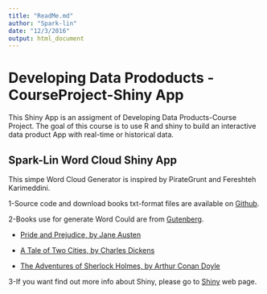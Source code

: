 ```yaml
---
title: "ReadMe.md"
author: "Spark-lin"
date: "12/3/2016"
output: html_document
---
```


# Developing Data Prododucts - CourseProject-Shiny App

This Shiny App is an assigment of Developing Data Products-Course Project.
The goal of this course is to use R and shiny to build an interactive data product App with real-time or historical data. 

## Spark-Lin Word Cloud Shiny App

This simpe Word Cloud Generator is inspired by PirateGrunt and Fereshteh Karimeddini.

1-Source code and download books txt-format files are available on [Github](https://github.com/spark-lin/Data-Science-Coursera/tree/master/D9-Developing-Data-Products).

2-Books use for generate Word Could are from [Gutenberg](https://www.gutenberg.org/).

  - [Pride and Prejudice, by Jane Austen](https://www.gutenberg.org/files/1342/1342-0.txt)
  
  - [A Tale of Two Cities, by Charles Dickens](https://www.gutenberg.org/files/98/98-0.txt)
  
  - [The Adventures of Sherlock Holmes, by Arthur Conan Doyle](http://www.gutenberg.org/cache/epub/1661/pg1661.txt)
  
3-If you want find out more info about Shiny, please go to [Shiny](https://shiny.rstudio.com/) web page.
  
  
